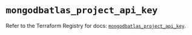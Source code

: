 # `mongodbatlas_project_api_key`

Refer to the Terraform Registry for docs: [`mongodbatlas_project_api_key`](https://registry.terraform.io/providers/mongodb/mongodbatlas/1.29.0/docs/resources/project_api_key).
